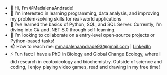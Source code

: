 - 👋 Hi, I’m @MadalenaAndrade!
- 👀 I’m interested in learning programming, data analysis, and improving my problem-solving skills for real-world applications
- 🌱 I’ve learned the basics of Python, SQL, and SQL Server. Currently, I’m diving into C# and .NET 8.0 through self-learning. 
- 💞️ I’m looking to collaborate on a entry-level open-source projects or Python-based tasks!
- 📫 How to reach me: mmadalenaandrade93@gmail.com | [LinkedIn](https://www.linkedin.com/in/madalena-andrade/)  
- ⚡ Fun fact: I have a PhD in Biology and Global Change Ecology, where I did research in ecotoxicology and biochemistry. Outside of science and coding, I enjoy playing video games, read and drawing in my free time!

<!---
MadalenaAndrade/MadalenaAndrade is a ✨ special ✨ repository because its `README.md` (this file) appears on your GitHub profile.
You can click the Preview link to take a look at your changes.
--->

